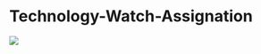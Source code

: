# Technology-Watch-Assignation
![](https://img.shields.io/badge/javaScript-EnergyYellow?logo=javaScript)
